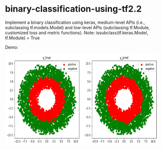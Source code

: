 # binary-classification-using-tf2.2
Implement a binary classification using keras, medium-level APIs (i.e., subclassing tf.models.Model) and low-level APIs (subclassing tf.Module, customized loss and metric functions). Note: issubclass(tf.keras.Model,  tf.Module) = True

Demo:

<img src="donner_classes.png" width="800px" height="300px" />
